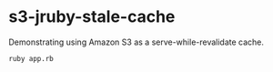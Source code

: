s3-jruby-stale-cache
====================

Demonstrating using Amazon S3 as a serve-while-revalidate cache.

```
ruby app.rb
```
